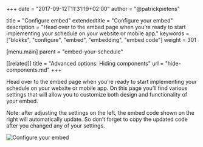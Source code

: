 +++
date            = "2017-09-12T11:31:19+02:00"
author          = "@patrickpietens"

title           = "Configure embed"
extendedtitle	= "Configure your embed"
description     = "Head over to the embed page when you’re ready to start implementing your schedule on your website or mobile app."
keywords        = ["blokks", "configure", "embed", "embedding", "embed code"]
weight          = 301

[menu.main]
parent          = "embed-your-schedule"

[[related]]
title = "Advanced options: Hiding components"
url = "hide-components.md"
+++

Head over to the embed page when you’re ready to start implementing your schedule on your website or mobile app. On this page you’ll find various settings that will allow you to customize both design and functionality of your embed.

<span class='note'>Note: after adjusting the settings on the left, the embed code shown on the right will automatically update. So don’t forget to copy the updated code after you changed any of your settings.</span>

![Configure your embed](images/configure-your-embed.gif)